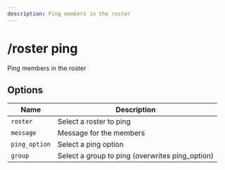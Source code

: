 ```yaml
---
description: Ping members in the roster
---
```


# /roster ping

Ping members in the roster

## Options

| Name | Description |
|------|-------------|
| `roster` | Select a roster to ping |
| `message` | Message for the members |
| `ping_option` | Select a ping option |
| `group` | Select a group to ping (overwrites ping_option) |

